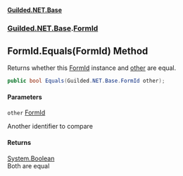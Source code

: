 
#### [Guilded.NET.Base](Guilded_NET_Base 'Guilded.NET.Base')
### [Guilded.NET.Base](Guilded_NET_Base#Guilded_NET_Base 'Guilded.NET.Base').[FormId](FormId 'Guilded.NET.Base.FormId')
## FormId.Equals(FormId) Method

Returns whether this [FormId](FormId 'Guilded.NET.Base.FormId') instance and [other](FormId_Equals(FormId)#Guilded_NET_Base_FormId_Equals(Guilded_NET_Base_FormId)_other 'Guilded.NET.Base.FormId.Equals(Guilded.NET.Base.FormId).other') are equal.
```csharp
public bool Equals(Guilded.NET.Base.FormId other);
```

#### Parameters

<a name='Guilded_NET_Base_FormId_Equals(Guilded_NET_Base_FormId)_other'></a>
`other` [FormId](FormId 'Guilded.NET.Base.FormId')

Another identifier to compare


#### Returns
[System.Boolean](https://docs.microsoft.com/en-us/dotnet/api/System.Boolean 'System.Boolean')  
Both are equal